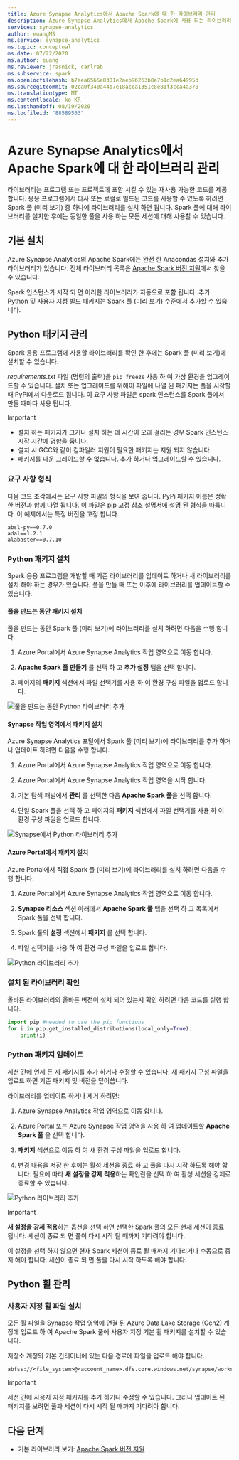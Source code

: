```yaml
---
title: Azure Synapse Analytics에서 Apache Spark에 대 한 라이브러리 관리
description: Azure Synapse Analytics에서 Apache Spark에 사용 되는 라이브러리를 추가 하 고 관리 하는 방법을 알아봅니다.
services: synapse-analytics
author: euangMS
ms.service: synapse-analytics
ms.topic: conceptual
ms.date: 07/22/2020
ms.author: euang
ms.reviewer: jrasnick, carlrab
ms.subservice: spark
ms.openlocfilehash: b7aea6565e8301e2aeb96263b8e7b1d2ea64995d
ms.sourcegitcommit: 02ca0f340a44b7e18acca1351c8e81f3cca4a370
ms.translationtype: MT
ms.contentlocale: ko-KR
ms.lasthandoff: 08/19/2020
ms.locfileid: "88589563"
---
```

# <a name="manage-libraries-for-apache-spark-in-azure-synapse-analytics"></a>Azure Synapse Analytics에서 Apache Spark에 대 한 라이브러리 관리

라이브러리는 프로그램 또는 프로젝트에 포함 시킬 수 있는 재사용 가능한 코드를 제공 합니다. 응용 프로그램에서 타사 또는 로컬로 빌드된 코드를 사용할 수 있도록 하려면 Spark 풀 (미리 보기) 중 하나에 라이브러리를 설치 하면 됩니다. Spark 풀에 대해 라이브러리를 설치한 후에는 동일한 풀을 사용 하는 모든 세션에 대해 사용할 수 있습니다. 

## <a name="default-installation"></a>기본 설치
Azure Synapse Analytics의 Apache Spark에는 완전 한 Anacondas 설치와 추가 라이브러리가 있습니다. 전체 라이브러리 목록은 [Apache Spark 버전 지원](apache-spark-version-support.md)에서 찾을 수 있습니다. 

Spark 인스턴스가 시작 되 면 이러한 라이브러리가 자동으로 포함 됩니다. 추가 Python 및 사용자 지정 빌드 패키지는 Spark 풀 (미리 보기) 수준에서 추가할 수 있습니다.


## <a name="manage-python-packages"></a>Python 패키지 관리
Spark 응용 프로그램에 사용할 라이브러리를 확인 한 후에는 Spark 풀 (미리 보기)에 설치할 수 있습니다. 

 *requirements.txt* 파일 (명령의 출력)을 `pip freeze` 사용 하 여 가상 환경을 업그레이드할 수 있습니다. 설치 또는 업그레이드를 위해이 파일에 나열 된 패키지는 풀을 시작할 때 PyPi에서 다운로드 됩니다. 이 요구 사항 파일은 spark 인스턴스를 Spark 풀에서 만들 때마다 사용 됩니다.

> [!IMPORTANT]
> - 설치 하는 패키지가 크거나 설치 하는 데 시간이 오래 걸리는 경우 Spark 인스턴스 시작 시간에 영향을 줍니다.
> - 설치 시 GCC와 같이 컴파일러 지원이 필요한 패키지는 지원 되지 않습니다.
> - 패키지를 다운 그레이드할 수 없습니다. 추가 하거나 업그레이드할 수 있습니다.

### <a name="requirements-format"></a>요구 사항 형식

다음 코드 조각에서는 요구 사항 파일의 형식을 보여 줍니다. PyPi 패키지 이름은 정확한 버전과 함께 나열 됩니다. 이 파일은 [pip 고정](https://pip.pypa.io/en/stable/reference/pip_freeze/) 참조 설명서에 설명 된 형식을 따릅니다. 이 예제에서는 특정 버전을 고정 합니다. 

```
absl-py==0.7.0
adal==1.2.1
alabaster==0.7.10
```

### <a name="install-python-packages"></a>Python 패키지 설치
Spark 응용 프로그램을 개발할 때 기존 라이브러리를 업데이트 하거나 새 라이브러리를 설치 해야 하는 경우가 있습니다. 풀을 만들 때 또는 이후에 라이브러리를 업데이트할 수 있습니다.

#### <a name="install-packages-during-pool-creation"></a>풀을 만드는 동안 패키지 설치
풀을 만드는 동안 Spark 풀 (미리 보기)에 라이브러리를 설치 하려면 다음을 수행 합니다.
   
1. Azure Portal에서 Azure Synapse Analytics 작업 영역으로 이동 합니다.
   
2. **Apache Spark 풀 만들기** 를 선택 하 고 **추가 설정** 탭을 선택 합니다. 
   
3. 페이지의 **패키지** 섹션에서 파일 선택기를 사용 하 여 환경 구성 파일을 업로드 합니다. 
   
![풀을 만드는 동안 Python 라이브러리 추가](./media/apache-spark-azure-portal-add-libraries/apache-spark-azure-portal-add-library-python.png "Python 라이브러리 추가")
 

#### <a name="install-packages-from-the-synapse-workspace"></a>Synapse 작업 영역에서 패키지 설치
Azure Synapse Analytics 포털에서 Spark 풀 (미리 보기)에 라이브러리를 추가 하거나 업데이트 하려면 다음을 수행 합니다.

1.  Azure Portal에서 Azure Synapse Analytics 작업 영역으로 이동 합니다.
   
2.  Azure Portal에서 Azure Synapse Analytics 작업 영역을 시작 합니다.

3.  기본 탐색 패널에서 **관리** 를 선택한 다음 **Apache Spark 풀**을 선택 합니다.
   
4. 단일 Spark 풀을 선택 하 고 페이지의  **패키지** 섹션에서 파일 선택기를 사용 하 여 환경 구성 파일을 업로드 합니다.

![Synapse에서 Python 라이브러리 추가](./media/apache-spark-azure-portal-add-libraries/apache-spark-azure-portal-update.png "Python 라이브러리 추가")
   
#### <a name="install-packages-from-the-azure-portal"></a>Azure Portal에서 패키지 설치
Azure Portal에서 직접 Spark 풀 (미리 보기)에 라이브러리를 설치 하려면 다음을 수행 합니다.
   
 1. Azure Portal에서 Azure Synapse Analytics 작업 영역으로 이동 합니다.
   
 2. **Synapse 리소스** 섹션 아래에서 **Apache Spark 풀** 탭을 선택 하 고 목록에서 Spark 풀을 선택 합니다.
   
 3. Spark 풀의 **설정** 섹션에서 **패키지** 를 선택 합니다. 

 4. 파일 선택기를 사용 하 여 환경 구성 파일을 업로드 합니다.

![Python 라이브러리 추가](./media/apache-spark-azure-portal-add-libraries/apache-spark-add-library-azure.png "Python 라이브러리 추가")

### <a name="verify-installed-libraries"></a>설치 된 라이브러리 확인

올바른 라이브러리의 올바른 버전이 설치 되어 있는지 확인 하려면 다음 코드를 실행 합니다.

```python
import pip #needed to use the pip functions
for i in pip.get_installed_distributions(local_only=True):
    print(i)
```
### <a name="update-python-packages"></a>Python 패키지 업데이트
세션 간에 언제 든 지 패키지를 추가 하거나 수정할 수 있습니다. 새 패키지 구성 파일을 업로드 하면 기존 패키지 및 버전을 덮어씁니다.  

라이브러리를 업데이트 하거나 제거 하려면:
1. Azure Synapse Analytics 작업 영역으로 이동 합니다. 

2. Azure Portal 또는 Azure Synapse 작업 영역을 사용 하 여 업데이트할 **Apache Spark 풀** 을 선택 합니다.

3. **패키지** 섹션으로 이동 하 여 새 환경 구성 파일을 업로드 합니다.
   
4. 변경 내용을 저장 한 후에는 활성 세션을 종료 하 고 풀을 다시 시작 하도록 해야 합니다. 필요에 따라 **새 설정을 강제 적용**하는 확인란을 선택 하 여 활성 세션을 강제로 종료할 수 있습니다.

![Python 라이브러리 추가](./media/apache-spark-azure-portal-add-libraries/update-libraries.png "Python 라이브러리 추가")
   

> [!IMPORTANT]
> **새 설정을 강제 적용**하는 옵션을 선택 하면 선택한 Spark 풀의 모든 현재 세션이 종료 됩니다. 세션이 종료 되 면 풀이 다시 시작 될 때까지 기다려야 합니다. 
>
> 이 설정을 선택 하지 않으면 현재 Spark 세션이 종료 될 때까지 기다리거나 수동으로 중지 해야 합니다. 세션이 종료 되 면 풀을 다시 시작 하도록 해야 합니다. 


## <a name="manage-a-python-wheel"></a>Python 휠 관리

### <a name="install-a-custom-wheel-file"></a>사용자 지정 휠 파일 설치
모든 휠 파일을 Synapse 작업 영역에 연결 된 Azure Data Lake Storage (Gen2) 계정에 업로드 하 여 Apache Spark 풀에 사용자 지정 기본 휠 패키지를 설치할 수 있습니다. 

저장소 계정의 기본 컨테이너에 있는 다음 경로에 파일을 업로드 해야 합니다. 

```
abfss://<file_system>@<account_name>.dfs.core.windows.net/synapse/workspaces/<workspace_name>sparkpools/<pool_name>libraries/python/
```

>[!IMPORTANT]
>세션 간에 사용자 지정 패키지를 추가 하거나 수정할 수 있습니다. 그러나 업데이트 된 패키지를 보려면 풀과 세션이 다시 시작 될 때까지 기다려야 합니다.

## <a name="next-steps"></a>다음 단계
- 기본 라이브러리 보기: [Apache Spark 버전 지원](apache-spark-version-support.md)
